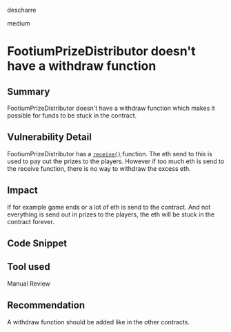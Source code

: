 descharre

medium

# FootiumPrizeDistributor doesn't have a withdraw function

## Summary
FootiumPrizeDistributor doesn't have a withdraw function which makes it possible for funds to be stuck in the contract.
## Vulnerability Detail
FootiumPrizeDistributor  has a [`receive()`](https://github.com/sherlock-audit/2023-04-footium/blob/main/footium-eth-shareable/contracts/FootiumPrizeDistributor.sol#L53-L55) function. The eth send to this is used to pay out the prizes to the players. However if too much eth is send to the receive function, there is no way to withdraw the excess eth.
## Impact
If for example game ends or a lot of eth is send to the contract. And not everything is send out in prizes to the players, the eth will be stuck in the contract forever.
## Code Snippet

## Tool used

Manual Review

## Recommendation
A withdraw function should be added like in the other contracts.